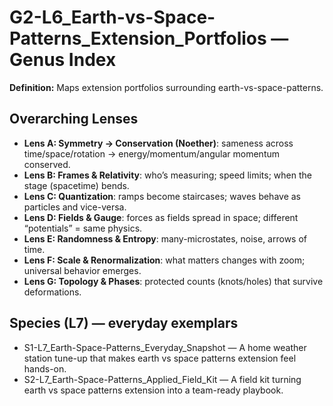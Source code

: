 # G2-L6_Earth-vs-Space-Patterns_Extension_Portfolios — Genus Index
**Definition:** Maps extension portfolios surrounding earth-vs-space-patterns.

## Overarching Lenses

- **Lens A: Symmetry -> Conservation (Noether)**: sameness across time/space/rotation → energy/momentum/angular momentum conserved.
- **Lens B: Frames & Relativity**: who’s measuring; speed limits; when the stage (spacetime) bends.
- **Lens C: Quantization**: ramps become staircases; waves behave as particles and vice-versa.
- **Lens D: Fields & Gauge**: forces as fields spread in space; different “potentials” = same physics.
- **Lens E: Randomness & Entropy**: many-microstates, noise, arrows of time.
- **Lens F: Scale & Renormalization**: what matters changes with zoom; universal behavior emerges.
- **Lens G: Topology & Phases**: protected counts (knots/holes) that survive deformations.

## Species (L7) — everyday exemplars
- S1-L7_Earth-Space-Patterns_Everyday_Snapshot — A home weather station tune-up that makes earth vs space patterns extension feel hands-on.
- S2-L7_Earth-Space-Patterns_Applied_Field_Kit — A field kit turning earth vs space patterns extension into a team-ready playbook.
